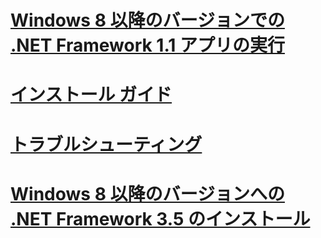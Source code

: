 # [Windows 8 以降のバージョンでの .NET Framework 1.1 アプリの実行](run-net-framework-1-1-apps.md)
# [インストール ガイド](guide-for-developers.md)
# [トラブルシューティング](troubleshoot-blocked-installations-and-uninstallations.md)
# [Windows 8 以降のバージョンへの .NET Framework 3.5 のインストール](net-framework-3-5-on-windows-8-plus.md)

